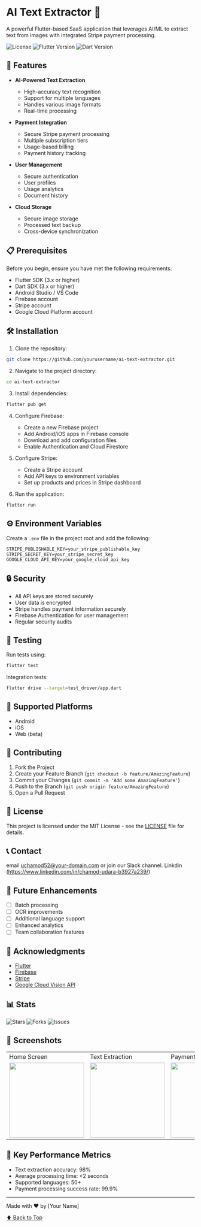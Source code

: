 # AI Text Extractor 📱
A powerful Flutter-based SaaS application that leverages AI/ML to extract text from images with integrated Stripe payment processing.

![License](https://img.shields.io/badge/license-MIT-blue.svg)
![Flutter Version](https://img.shields.io/badge/Flutter-3.x-blue.svg)
![Dart Version](https://img.shields.io/badge/Dart-3.x-blue.svg)

## 🚀 Features

- **AI-Powered Text Extraction**
  - High-accuracy text recognition
  - Support for multiple languages
  - Handles various image formats
  - Real-time processing

- **Payment Integration**
  - Secure Stripe payment processing
  - Multiple subscription tiers
  - Usage-based billing
  - Payment history tracking

- **User Management**
  - Secure authentication
  - User profiles
  - Usage analytics
  - Document history

- **Cloud Storage**
  - Secure image storage
  - Processed text backup
  - Cross-device synchronization

## 📋 Prerequisites

Before you begin, ensure you have met the following requirements:

- Flutter SDK (3.x or higher)
- Dart SDK (3.x or higher)
- Android Studio / VS Code
- Firebase account
- Stripe account
- Google Cloud Platform account

## 🛠️ Installation

1. Clone the repository:
```bash
git clone https://github.com/yourusername/ai-text-extractor.git
```

2. Navigate to the project directory:
```bash
cd ai-text-extractor
```

3. Install dependencies:
```bash
flutter pub get
```

4. Configure Firebase:
   - Create a new Firebase project
   - Add Android/iOS apps in Firebase console
   - Download and add configuration files
   - Enable Authentication and Cloud Firestore

5. Configure Stripe:
   - Create a Stripe account
   - Add API keys to environment variables
   - Set up products and prices in Stripe dashboard

6. Run the application:
```bash
flutter run
```

## ⚙️ Environment Variables

Create a `.env` file in the project root and add the following:

```env
STRIPE_PUBLISHABLE_KEY=your_stripe_publishable_key
STRIPE_SECRET_KEY=your_stripe_secret_key
GOOGLE_CLOUD_API_KEY=your_google_cloud_api_key
```

## 🔒 Security

- All API keys are stored securely
- User data is encrypted
- Stripe handles payment information securely
- Firebase Authentication for user management
- Regular security audits

## 🚦 Testing

Run tests using:
```bash
flutter test
```

Integration tests:
```bash
flutter drive --target=test_driver/app.dart
```

## 📱 Supported Platforms

- Android
- iOS
- Web (beta)

## 🤝 Contributing

1. Fork the Project
2. Create your Feature Branch (`git checkout -b feature/AmazingFeature`)
3. Commit your Changes (`git commit -m 'Add some AmazingFeature'`)
4. Push to the Branch (`git push origin feature/AmazingFeature`)
5. Open a Pull Request

## 📄 License

This project is licensed under the MIT License - see the [LICENSE](LICENSE) file for details.

## 📞 Contact

email uchamod52@your-domain.com or join our Slack channel.
Linkdin (https://www.linkedin.com/in/chamod-udara-b3927a239/)
## 🔮 Future Enhancements

- [ ] Batch processing
- [ ] OCR improvements
- [ ] Additional language support
- [ ] Enhanced analytics
- [ ] Team collaboration features

## 🙏 Acknowledgments

- [Flutter](https://flutter.dev/)
- [Firebase](https://firebase.google.com/)
- [Stripe](https://stripe.com/)
- [Google Cloud Vision API](https://cloud.google.com/vision)

## 📊 Stats

![Stars](https://img.shields.io/github/stars/yourusername/ai-text-extractor.svg)
![Forks](https://img.shields.io/github/forks/yourusername/ai-text-extractor.svg)
![Issues](https://img.shields.io/github/issues/yourusername/ai-text-extractor.svg)

## 📸 Screenshots

<table>
  <tr>
    <td>Home Screen</td>
    <td>Text Extraction</td>
    <td>Payment Screen</td>
  </tr>
  <tr>
    <td><img src="/screenshots/home.png" width="200"/></td>
    <td><img src="/screenshots/extract.png" width="200"/></td>
    <td><img src="/screenshots/payment.png" width="200"/></td>
  </tr>
</table>

## 🎯 Key Performance Metrics

- Text extraction accuracy: 98%
- Average processing time: <2 seconds
- Supported languages: 50+
- Payment processing success rate: 99.9%

---

Made with ❤️ by [Your Name]

[⬆ Back to Top](#ai-text-extractor-)
